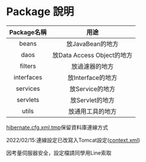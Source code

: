 # Package 說明
|Package名稱|用途|
|:-:|:-:|
|beans|放JavaBean的地方|
|daos|放Data Access Object的地方|
|filters|放過濾器的地方|
|interfaces|放Interface的地方|
|services|放Service的地方|
|servlets|放Servlet的地方|
|utils|放通用工具的地方|

[hibernate.cfg.xml.tmp](hibernate.cfg.xml.tmp)保留資料庫連線方式

2022/02/15:連線設定已改寫入Tomcat設定([context.xml](../../../manual/tomcat_config/context.xml.tmp))

因考量伺服器安全，設定檔請同學用Line索取
